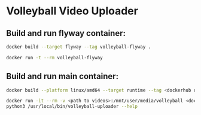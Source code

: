 # Volleyball Video Uploader

## Build and run flyway container:

```sh
docker build --target flyway --tag volleyball-flyway .
```

```sh
docker run -t --rm volleyball-flyway
```

## Build and run main container:

```sh
docker build --platform linux/amd64 --target runtime --tag <dockerhub username>/volleyball-uploader .
```

```sh
docker run -it --rm -v <path to videos>:/mnt/user/media/volleyball <dockerhub username>/volleyball-uploader bash
python3 /usr/local/bin/volleyball-uploader --help
```
